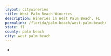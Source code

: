```yaml
---
layout: citywineries
title: West Palm Beach Wineries
description: Wineries in West Palm Beach, FL
permalink: /florida/palm-beach/west-palm-beach/
state: fl
county: palm beach
city: west palm beach
---
```

-
